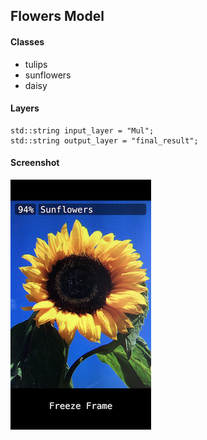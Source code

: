 ## Flowers Model

#### Classes
- tulips
- sunflowers
- daisy

#### Layers
    std::string input_layer = "Mul";
    std::string output_layer = "final_result";

#### Screenshot
![Flowers](flowers.png)


